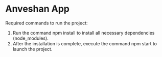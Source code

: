 # Anveshan App

Required commands to run the project:

1. Run the command npm install to install all necessary dependencies (node_modules).
2. After the installation is complete, execute the command npm start to launch the project.

